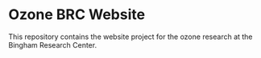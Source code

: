 # Ozone BRC Website
This repository contains the website project for the ozone research at the Bingham Research Center.

